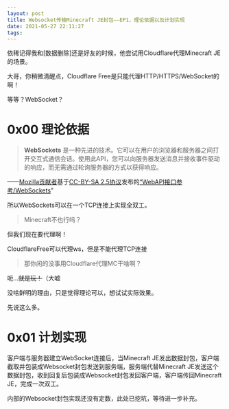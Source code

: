 ```yaml
---
layout: post
title: Websocket传输Minecraft JE封包——EP1，理论依据以及计划实现
date: 2021-05-27 22:11:27
tags:
---
```


依稀记得我和[数据删除]还是好友的时候，他尝试用Cloudflare代理Minecraft JE的场景。

大哥，你稍微清醒点，Cloudflare Free是只能代理HTTP/HTTPS/WebSocket的啊！

等等？WebSocket？

# 0x00 理论依据

> **WebSockets** 是一种先进的技术。它可以在用户的浏览器和服务器之间打开交互式通信会话。使用此API，您可以向服务器发送消息并接收事件驱动的响应，而无需通过轮询服务器的方式以获得响应。

——[Mozilla贡献者](https://developer.mozilla.org/zh-CN/docs/MDN/About$history)基于[CC-BY-SA 2.5协议](https://creativecommons.org/licenses/by-sa/2.5/)发布的[“WebAPI接口参考/WebSockets](https://developer.mozilla.org/zh-CN/docs/Web/API/WebSockets_API)” 

所以WebSockets可以在一个TCP连接上实现全双工。

> Minecraft不也行吗？

但我们现在要代理啊！

CloudflareFree可以代理ws，但是不能代理TCP连接

> 那你闲的没事用Cloudflare代理MC干啥啊？

呃...~~就是玩！~~（大嘘

没啥鲜明的理由，只是觉得理论可以，想试试实际效果。

先说这么多。

# 0x01 计划实现

客户端与服务器建立WebSocket连接后，当Minecraft JE发出数据封包，客户端截取并包装成Websocket封包发送到服务端，服务端代替Minecraft JE发送这个数据封包，收到回复后包装成Websocket封包发回客户端，客户端传回Minecraft JE，完成一次双工。

内部的Websocket封包实现还没有定数，此处已挖坑，等待进一步补充。

